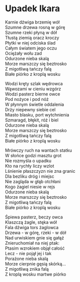 # Upadek Ikara
Karnie dźwiga brzemię wół  
Szumne drzewa rosną w górę  
Szumne rzeki płyną w dół  
Tłustą ziemią oracz kroczy  
Płytki w niej odciska ślad  
Całym światem jego oczu  
Ociężały wołu zad  
Odurzone nieba skalą  
Morze marszczy się beztrosko  
Z migotliwą tańczy falą  
Białe piórko z kroplą wosku  
  
Wodzi kręty szlak wędrowca  
Wąwozami w cieniu wzgórz  
Wodzi pasterz bierne owce  
Pod nożyce i pod nóż  
W płynnym świetle oddalenia  
Drży niepewny siebie cel  
Miasto blasku, port wytchnienia  
Szmaragd, błękit, róż i biel  
Odurzone nieba skalą  
Morze marszczy się beztrosko  
Z migotliwą tańczy falą  
Białe piórko z kroplą wosku  
  
Mrówczy ruch na wantach statku  
W słońce godzi masztu grot  
Nie rozmyśla o upadku  
Kto na rychły liczy wzlot  
Lśnienie płaszczyzn nie zna granic  
Dla bezliku dróg i miejsc  
Nie zagląda w głąb otchłani  
Kogo żagiel niesie w rejs  
Odurzone nieba skalą  
Morze marszczy się beztrosko  
Z migotliwą tańczy falą  
Białe piórko z kroplą wosku  
  
Śpiewa pasterz, beczy owca  
Klaszczą żagle, stęka wół  
Fala dźwiga tors żaglowca  
Drzewa - w górę, rzeki - w dół  
Nad urwiskiem gnie się gałąź  
Znieruchomiał na niej ptak:  
Ptasim wzrokiem objął całość  
Lecz - nie pojął jej i tak  
Porażone nieba skalą  
Morze cierpnie gęsią skórką...  
Z migotliwą znika falą  
Z kroplą wosku martwe piórko  
